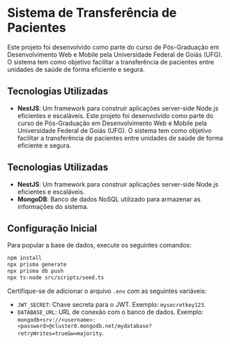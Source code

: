 # Sistema de Transferência de Pacientes

Este projeto foi desenvolvido como parte do curso de Pós-Graduação em Desenvolvimento Web e Mobile pela Universidade Federal de Goiás (UFG). O sistema tem como objetivo facilitar a transferência de pacientes entre unidades de saúde de forma eficiente e segura.

## Tecnologias Utilizadas

- **NestJS**: Um framework para construir aplicações server-side Node.js eficientes e escaláveis.
Este projeto foi desenvolvido como parte do curso de Pós-Graduação em Desenvolvimento Web e Mobile pela Universidade Federal de Goiás (UFG). O sistema tem como objetivo facilitar a transferência de pacientes entre unidades de saúde de forma eficiente e segura.

## Tecnologias Utilizadas

- **NestJS**: Um framework para construir aplicações server-side Node.js eficientes e escaláveis.
- **MongoDB**: Banco de dados NoSQL utilizado para armazenar as informações do sistema.

## Configuração Inicial

Para popular a base de dados, execute os seguintes comandos:

```bash
npm install
npx prisma generate
npx prisma db push
npx ts-node src/scripts/seed.ts
```

Certifique-se de adicionar o arquivo `.env` com as seguintes variáveis:

- `JWT_SECRET`: Chave secreta para o JWT. Exemplo: `mysecretkey123`.
- `DATABASE_URL`: URL de conexão com o banco de dados. Exemplo: `mongodb+srv://<username>:<password>@cluster0.mongodb.net/mydatabase?retryWrites=true&w=majority`.


